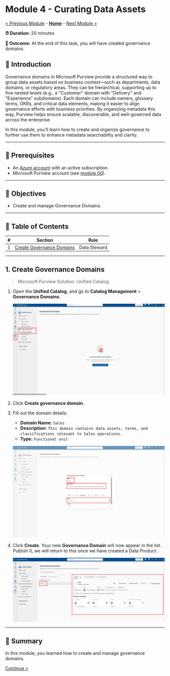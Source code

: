 # Module 4 - Curating Data Assets

[< Previous Module](../modules/module04.md) - **[Home](../README.md)** - [Next Module >](../modules/module06.md)

**⏰ Duration:** 20 minutes

**🎯 Outcome:** At the end of this task, you will have created governance domains.

## :loudspeaker: Introduction

Governance domains in Microsoft Purview provide a structured way to group data assets based on business context—such as departments, data domains, or regulatory areas. They can be hierarchical, supporting up to five nested levels (e.g., a "Customer" domain with "Delivery" and "Experience" subdomains). Each domain can include owners, glossary terms, OKRs, and critical data elements, making it easier to align governance efforts with business priorities. By organizing metadata this way, Purview helps ensure scalable, discoverable, and well-governed data across the enterprise.

In this module, you’ll learn how to create and organize governance to further use them to enhance metadata searchability and clarity.

---

## :thinking: Prerequisites

* An [Azure account](https://azure.microsoft.com/free/) with an active subscription.  
* Microsoft Purview account (see [module 00](../modules/module00.md)).  

---

## :dart: Objectives

* Create and manage Governance Domains.  

---

## :bookmark_tabs: Table of Contents

| #  | Section | Role |
| --- | --- | --- |
| 1 | [Create Governance Domains](#1-create-governance-domains) | Data Steward |

---

## 1. Create Governance Domains

> Microsoft Purview Solution: Unified Catalog

1. Open the **Unified Catalog**, and go to **Catalog Management** > **Governance Domains**.

    ![Create Domain](../images/module05/M5.01.png)

2. Click **Create governance domain**.

3. Fill out the domain details:

    - **Domain Name:** `Sales`  
    - **Description:** `This domain contains data assets, terms, and classifications relevant to Sales operations.`
    - **Type:** `Functional unit`  

    ![Create Domain2](../images/module05/M5.02.png)

4. Click **Create**. Your new **Governance Domain** will now appear in the list. Publish it, we will return to this once we have created a Data Product.

    ![Create Domain](../images/module05/M5.03.png)


---

## :tada: Summary

In this module, you learned how to create and manage governance domains.

[Continue >](../modules/module06.md)

